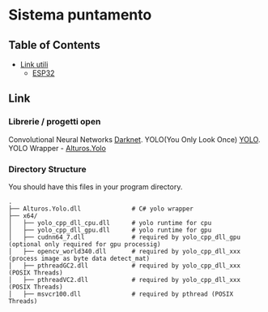 # Sistema puntamento

## Table of Contents
- [Link utili](#Link)
  - [ESP32](#esp32)




## Link

### Librerie / progetti open

Convolutional Neural Networks [Darknet](https://github.com/pjreddie/darknet).
YOLO(You Only Look Once) [YOLO](https://github.com/pjreddie/darknet/wiki/YOLO:-Real-Time-Object-Detection).
YOLO Wrapper - [Alturos.Yolo](https://github.com/AlturosDestinations/Alturos.Yolo)

### Directory Structure

You should have this files in your program directory.

    .
    ├── Alturos.Yolo.dll              # C# yolo wrapper
    ├── x64/
    │   ├── yolo_cpp_dll_cpu.dll      # yolo runtime for cpu
    │   ├── yolo_cpp_dll_gpu.dll      # yolo runtime for gpu
    │   ├── cudnn64_7.dll             # required by yolo_cpp_dll_gpu (optional only required for gpu processig)
    │   ├── opencv_world340.dll       # required by yolo_cpp_dll_xxx (process image as byte data detect_mat)
    │   ├── pthreadGC2.dll            # required by yolo_cpp_dll_xxx (POSIX Threads)
    │   ├── pthreadVC2.dll            # required by yolo_cpp_dll_xxx (POSIX Threads)
    │   ├── msvcr100.dll              # required by pthread (POSIX Threads)







